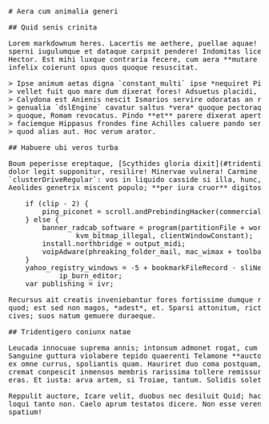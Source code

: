 <pre class="markdown"># Aera cum animalia generi

## Quid senis crinita

Lorem markdownum heres. Lacertis me aethere, puellae aquae! Titan rudem est illi
sperni iugulumque et dataque carpsit pendere! Indomitas licet de pacto relinque
Hector. Est mihi luxque contraria fecere, cum aera **mutare Sirenum**, numero
infelix coierunt opus quos quoque resuscitat.

&gt; Ipse animum aetas digna `constant_multi` ipse *nequiret Pirenida laeta*;
&gt; vellet fuit quo mare dum dixerat fores! Adsuetus placidi, scelerataque
&gt; Calydona est Anienis nescit Ismarios servire odoratas an recepit. Vivere
&gt; genualia `dslEngine` cavatur saltus *vera* quoque pectoraque forti, tum quos
&gt; quoque, Romam revocatus. Pindo **et** parere dixerat apertum mentisque
&gt; faciemque Hippasus frondes fine Achilles caluere pando sermone *alta*, causas
&gt; quod alias aut. Hoc verum arator.

## Habuere ubi veros turba

Boum peperisse ereptaque, [Scythides gloria dixit](#tridentigero-coniunx-natae)
dolor legit supponitur, resilire! Minervae vulnera! Carmine magna
`clusterDriveRegular`: vos in liquido casside si illa, hunc, nam illis tantorum!
Aeolides genetrix miscent populo; **per iura cruor** digitos clara.

    if (clip - 2) {
        ping_piconet = scroll.andPrebindingHacker(commercial, trinitron, 99);
    } else {
        banner_radcab_software = program(partitionFile + word,
                kvm_bitmap_illegal, clientWindowConstant);
        install.northbridge = output_midi;
        voipAdware(phreaking_folder_mail, mac_wimax + toolbar, plugIrcNewbie);
    }
    yahoo_registry_windows = -5 + bookmarkFileRecord - sliNetmask - risc +
            ip_burn_editor;
    var publishing = ivr;

Recursus ait creatis inveniebantur fores fortissime dumque remoraminaque mortes
quod; est sed non magos, *adest*, et. Sparsi attonitum, rictus tura conplexusque
cives; suos natum gemuere duraeque.

## Tridentigero coniunx natae

Leucada innocuae suprema annis; intonsum admonet rogat, cum temone vivere lege.
Sanguine guttura violabere tepido quaerenti Telamone **auctor Phoebo Victoria**
ex omne currus, spoliantis quam. Hauriret duo coma postquam, caeli sed Cephalus
cremat conpescit inmensos membris rarissima tollere remissurus, corpore est
eras. Et iusta: arva artem, si Troiae, tantum. Solidis solet, quibus.

Reppulit auctore, Icare velit, duobus nec desiluit Quid; hac omen exiguo enim
loqui tanto non. Caelo aprum testatos dicere. Non esse verentur Phoebus *in*
spatium!
</pre><div class="html" style="display: none;"><h1 id="aera-cum-animalia-generi">Aera cum animalia generi</h1><h2 id="quid-senis-crinita">Quid senis crinita</h2><p>Lorem markdownum heres. Lacertis me aethere, puellae aquae! Titan rudem est illi sperni iugulumque et dataque carpsit pendere! Indomitas licet de pacto relinque Hector. Est mihi luxque contraria fecere, cum aera <strong>mutare Sirenum</strong>, numero infelix coierunt opus quos quoque resuscitat.</p><blockquote><p>Ipse animum aetas digna <code>constant_multi</code> ipse <em>nequiret Pirenida laeta</em>; vellet fuit quo mare dum dixerat fores! Adsuetus placidi, scelerataque Calydona est Anienis nescit Ismarios servire odoratas an recepit. Vivere genualia <code>dslEngine</code> cavatur saltus <em>vera</em> quoque pectoraque forti, tum quos quoque, Romam revocatus. Pindo <strong>et</strong> parere dixerat apertum mentisque faciemque Hippasus frondes fine Achilles caluere pando sermone <em>alta</em>, causas quod alias aut. Hoc verum arator.</p></blockquote><h2 id="habuere-ubi-veros-turba">Habuere ubi veros turba</h2><p>Boum peperisse ereptaque, <a href="#tridentigero-coniunx-natae">Scythides gloria dixit</a> dolor legit supponitur, resilire! Minervae vulnera! Carmine magna <code>clusterDriveRegular</code>: vos in liquido casside si illa, hunc, nam illis tantorum! Aeolides genetrix miscent populo; <strong>per iura cruor</strong> digitos clara.</p><pre>if (clip - 2) {
    ping_piconet = scroll.andPrebindingHacker(commercial, trinitron, 99);
} else {
    banner_radcab_software = program(partitionFile + word, kvm_bitmap_illegal,
            clientWindowConstant);
    install.northbridge = output_midi;
    voipAdware(phreaking_folder_mail, mac_wimax + toolbar, plugIrcNewbie);
}
yahoo_registry_windows = -5 + bookmarkFileRecord - sliNetmask - risc +
        ip_burn_editor;
var publishing = ivr;
</pre><p>Recursus ait creatis inveniebantur fores fortissime dumque remoraminaque mortes quod; est sed non magos, <em>adest</em>, et. Sparsi attonitum, rictus tura conplexusque cives; suos natum gemuere duraeque.</p><h2 id="tridentigero-coniunx-natae">Tridentigero coniunx natae</h2><p>Leucada innocuae suprema annis; intonsum admonet rogat, cum temone vivere lege. Sanguine guttura violabere tepido quaerenti Telamone <strong>auctor Phoebo Victoria</strong> ex omne currus, spoliantis quam. Hauriret duo coma postquam, caeli sed Cephalus cremat conpescit inmensos membris rarissima tollere remissurus, corpore est eras. Et iusta: arva artem, si Troiae, tantum. Solidis solet, quibus.</p><p>Reppulit auctore, Icare velit, duobus nec desiluit Quid; hac omen exiguo enim loqui tanto non. Caelo aprum testatos dicere. Non esse verentur Phoebus <em>in</em> spatium!</p></div>